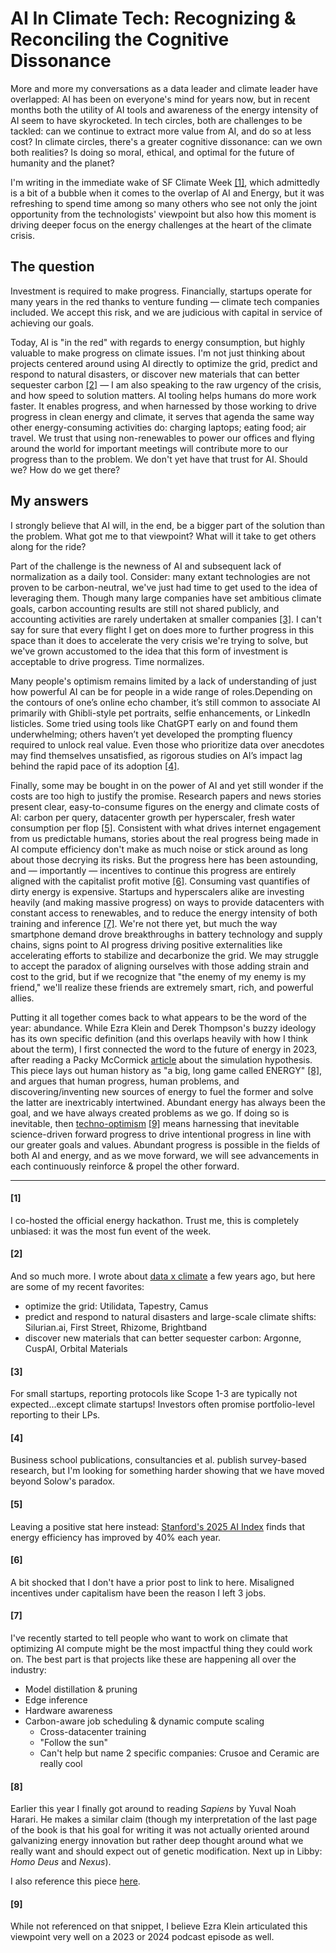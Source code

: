 <!--
.. date: 2025-05-02
.. tags: cleantech, startups, ai
-->

# AI In Climate Tech: Recognizing & Reconciling the Cognitive Dissonance

More and more my conversations as a data leader and climate leader have overlapped: AI has been on everyone's mind for years now, but in recent months both the utility of AI tools and awareness of the energy intensity of AI seem to have skyrocketed. In tech circles, both are challenges to be tackled: can we continue to extract more value from AI, and do so at less cost? In climate circles, there's a greater cognitive dissonance: can we own both realities? Is doing so moral, ethical, and optimal for the future of humanity and the planet?

I'm writing in the immediate wake of SF Climate Week [[1]](#1), which admittedly is a bit of a bubble when it comes to the overlap of AI and Energy, but it was refreshing to spend time among so many others who see not only the joint opportunity from the technologists' viewpoint but also how this moment is driving deeper focus on the energy challenges at the heart of the climate crisis.

## The question

Investment is required to make progress. Financially, startups operate for many years in the red thanks to venture funding — climate tech companies included. We accept this risk, and we are judicious with capital in service of achieving our goals.

Today, AI is "in the red" with regards to energy consumption, but highly valuable to make progress on climate issues. I'm not just thinking about projects centered around using AI directly to optimize the grid, predict and respond to natural disasters, or discover new materials that can better sequester carbon [[2]](#2) — I am also speaking to the raw urgency of the crisis, and how speed to solution matters. AI tooling helps humans do more work faster. It enables progress, and when harnessed by those working to drive progress in clean energy and climate, it serves that agenda the same way other energy-consuming activities do: charging laptops; eating food; air travel. We trust that using non-renewables to power our offices and flying around the world for important meetings will contribute more to our progress than to the problem. We don't yet have that trust for AI. Should we? How do we get there?

## My answers

I strongly believe that AI will, in the end, be a bigger part of the solution than the problem. What got me to that viewpoint? What will it take to get others along for the ride?

Part of the challenge is the newness of AI and subsequent lack of normalization as a daily tool. Consider: many extant technologies are not proven to be carbon-neutral, we've just had time to get used to the idea of leveraging them. Though many large companies have set ambitious climate goals, carbon accounting results are still not shared publicly, and accounting activities are rarely undertaken at smaller companies [[3]](#3). I can't say for sure that every flight I get on does more to further progress in this space than it does to accelerate the very crisis we're trying to solve, but we've grown accustomed to the idea that this form of investment is acceptable to drive progress. Time normalizes.

Many people's optimism remains limited by a lack of understanding of just how powerful AI can be for people in a wide range of roles.Depending on the contours of one’s online echo chamber, it’s still common to associate AI primarily with Ghibli-style pet portraits, selfie enhancements, or LinkedIn listicles. Some tried using tools like ChatGPT early on and found them underwhelming; others haven’t yet developed the prompting fluency required to unlock real value. Even those who prioritize data over anecdotes may find themselves unsatisfied, as rigorous studies on AI’s impact lag behind the rapid pace of its adoption [[4]](#4).

Finally, some may be bought in on the power of AI and yet still wonder if the costs are too high to justify the promise. Research papers and news stories present clear, easy-to-consume figures on the energy and climate costs of AI: carbon per query, datacenter growth per hyperscaler, fresh water consumption per flop [[5]](#5). Consistent with what drives internet engagement from us predictable humans, stories about the real progress being made in AI compute efficiency don't make as much noise or stick around as long about those decrying its risks. But the progress here has been astounding, and — importantly — incentives to continue this progress are entirely aligned with the capitalist profit motive [[6]](#6). Consuming vast quantifies of dirty energy is expensive. Startups and hyperscalers alike are investing heavily (and making massive progress) on ways to provide datacenters with constant access to renewables, and to reduce the energy intensity of both training and inference [[7]](#7). We're not there yet, but much the way smartphone demand drove breakthroughs in battery technology and supply chains, signs point to AI progress driving positive externalities like accelerating efforts to stabilize and decarbonize the grid. We may struggle to accept the paradox of aligning ourselves with those adding strain and cost to the grid, but if we recognize that "the enemy of my enemy is my friend," we'll realize these friends are extremely smart, rich, and powerful allies.

Putting it all together comes back to what appears to be the word of the year: abundance. While Ezra Klein and Derek Thompson's buzzy ideology has its own specific definition (and this overlaps heavily with how I think about the term), I first connected the word to the future of energy in 2023, after reading a Packy McCormick [article](https://www.notboring.co/p/the-morality-of-having-kids-in-a) about the simulation hypothesis. This piece lays out human history as "a big, long game called ENERGY" [[8]](#8), and argues that human progress, human problems, and discovering/inventing new sources of energy to fuel the former and solve the latter are inextricably intertwined. Abundant energy has always been the goal, and we have always created problems as we go. If doing so is inevitable, then [techno-optimism](../../pages/snippets/solutions_orientation/) [[9]](#9) means harnessing that inevitable science-driven forward progress to drive intentional progress in line with our greater goals and values. Abundant progress is possible in the fields of both AI and energy, and as we move forward, we will see advancements in each continuously reinforce & propel the other forward.

---

#### [1]
I co-hosted the official energy hackathon. Trust me, this is completely unbiased: it was the most fun event of the week.

#### [2]
And so much more. I wrote about [data x climate](../energy_tech_data_problems/) a few years ago, but here are some of my recent favorites:
* optimize the grid: Utilidata, Tapestry, Camus
* predict and respond to natural disasters and large-scale climate shifts: Silurian.ai, First Street, Rhizome, Brightband
* discover new materials that can better sequester carbon: Argonne, CuspAI, Orbital Materials

#### [3]
For small startups, reporting protocols like Scope 1-3 are typically not expected...except climate startups! Investors often promise portfolio-level reporting to their LPs.

#### [4]
Business school publications, consultancies et al. publish survey-based research, but I'm looking for something harder showing that we have moved beyond Solow's paradox.

#### [5]
Leaving a positive stat here instead: [Stanford's 2025 AI Index](https://hai.stanford.edu/ai-index) finds that energy efficiency has improved by 40% each year.

#### [6]
A bit shocked that I don't have a prior post to link to here. Misaligned incentives under capitalism have been the reason I left 3 jobs.

#### [7]
I've recently started to tell people who want to work on climate that optimizing AI compute might be the most impactful thing they could work on. The best part is that projects like these are happening all over the industry:
* Model distillation & pruning
* Edge inference
* Hardware awareness
* Carbon-aware job scheduling & dynamic compute scaling
    * Cross-datacenter training
    * "Follow the sun"
    * Can't help but name 2 specific companies: Crusoe and Ceramic are really cool

#### [8]
Earlier this year I finally got around to reading _Sapiens_ by Yuval Noah Harari. He makes a similar claim (though my interpretation of the last page of the book is that his goal for writing it was not actually oriented around galvanizing energy innovation but rather deep thought around what we really want and should expect out of genetic modification. Next up in Libby: _Homo Deus_ and _Nexus_).

I also reference this piece [here](../rocket_ships/).

#### [9]
While not referenced on that snippet, I believe Ezra Klein articulated this viewpoint very well on a 2023 or 2024 podcast episode as well.
